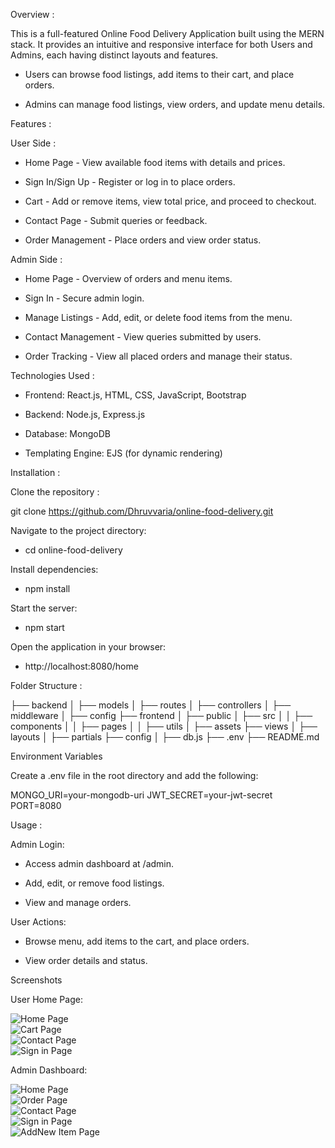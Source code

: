 Overview :

This is a full-featured Online Food Delivery Application built using the MERN stack. It provides an intuitive and responsive interface for both Users and Admins, each having distinct layouts and features.

-  Users can browse food listings, add items to their cart, and place orders.

-  Admins can manage food listings, view orders, and update menu details.

Features :

User Side :

-  Home Page - View available food items with details and prices.

-  Sign In/Sign Up - Register or log in to place orders.

-  Cart - Add or remove items, view total price, and proceed to checkout.

-  Contact Page - Submit queries or feedback.

-  Order Management - Place orders and view order status.

Admin Side :

-  Home Page - Overview of orders and menu items.

-  Sign In - Secure admin login.

-  Manage Listings - Add, edit, or delete food items from the menu.

-  Contact Management - View queries submitted by users.

-  Order Tracking - View all placed orders and manage their status.

Technologies Used :

-  Frontend: React.js, HTML, CSS, JavaScript, Bootstrap

-  Backend: Node.js, Express.js

-  Database: MongoDB

-  Templating Engine: EJS (for dynamic rendering)

Installation :

Clone the repository :

git clone https://github.com/Dhruvvaria/online-food-delivery.git

Navigate to the project directory:

-  cd online-food-delivery

Install dependencies:

-  npm install

Start the server:

-  npm start

Open the application in your browser:

-  http://localhost:8080/home

Folder Structure :

├── backend
│   ├── models
│   ├── routes
│   ├── controllers
│   ├── middleware
│   ├── config
├── frontend
│   ├── public
│   ├── src
│   │   ├── components
│   │   ├── pages
│   │   ├── utils
│   ├── assets
├── views
│   ├── layouts
│   ├── partials
├── config
│   ├── db.js
├── .env
├── README.md

Environment Variables

Create a .env file in the root directory and add the following:

MONGO_URI=your-mongodb-uri
JWT_SECRET=your-jwt-secret
PORT=8080

Usage  :

Admin Login:

-  Access admin dashboard at /admin.

-  Add, edit, or remove food listings.

-  View and manage orders.

User Actions:

-  Browse menu, add items to the cart, and place orders.

-  View order details and status.

Screenshots

User Home Page: 

![Home Page](/public/imag/home.png)  
![Cart Page](/public/imag/cart.png)  
![Contact Page](/public/imag/contact.png)  
![Sign in Page](/public/imag/signin.png)  


Admin Dashboard:

![Home Page](/public/imag/adminhome.png)  
![Order Page](/public/imag/adminbooking.png)  
![Contact Page](/public/imag/admincontact.png)  
![Sign in Page](/public/imag/adminsignin.png)  
![AddNew Item Page](/public/imag/addnew.png)  
